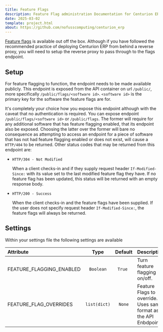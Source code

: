 ```yaml
---
title: Feature Flags
description: Feature Flag administration Documentation for Centurion ERP by No Fuss Computing
date: 2025-03-02
template: project.html
about: https://github.com/nofusscomputing/centurion_erp
---
```


[Feature flags](../../user/devops/feature_flags.md) is available out off the box. Although if you have followed the recommended practice of deploying Centurion ERP from behind a reverse proxy, you will need to setup the reverse proxy to pass through to the flags endpoint.


## Setup

For feature flagging to function, the endpoint needs to be made available publicly. This endpoint is exposed from the API container on url `/public/`, more specifically `/public/flags/<software id>`. `<software id>` is the primary key for the software the feature flags are for.

It's completely your choice how you expose this endpoint although with the caveat that no authentication is required. You can expose endpoint `/public/flags/<software id>` or `/public/flags`. The former will require for any additional software that has feature flagging enabled, that its endpoint also be exposed. Choosing the latter over the former will bare no consequence as attempting to access an endpoint for a piece of software that has not had feature flagging enabled or does not exist, will cause a `HTTP/404` to be returned. Other status codes that may be returned from this endpoint are:

- `HTTP/304 - Not Modified`

    When a client checks-in and if they supply request header `If-Modified-Since:` with its value set to the last modified feature flag they have. If no feature flag has been updated, this status will be returned with an empty response body.

- `HTTP/200 - Success`

    When the client checks-in and the feature flags have been supplied. If the user does not specify request header `If-Modified-Since:`, the feature flags will always be returned.


## Settings

Within your settings file the following settings are available

| Attribute | Type | Default | Description |
|:---|:---:|:---:|:---|
| FEATURE_FLAGGING_ENABLED | `Boolean` | `True `| Turn feature flagging on/off. |
| FEATURE_FLAG_OVERRIDES | `list(dict)` | `None` | Feature Flags to override. Uses same format as the API Enbdpoint. |
